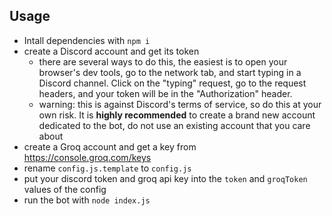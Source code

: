 ## Usage
- Intall dependencies with `npm i`
- create a Discord account and get its token
  - there are several ways to do this, the easiest is to open your browser's dev tools, go to the network tab, and start typing in a Discord channel. Click on the "typing" request, go to the request headers, and your token will be in the "Authorization" header.
  - warning: this is against Discord's terms of service, so do this at your own risk. It is **highly recommended** to create a brand new account dedicated to the bot, do not use an existing account that you care about
- create a Groq account and get a key from https://console.groq.com/keys
- rename `config.js.template` to `config.js`
- put your discord token and groq api key into the `token` and `groqToken` values of the config
- run the bot with `node index.js`
